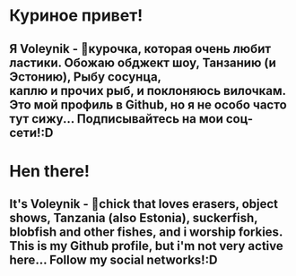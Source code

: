 # Куриное привет! <br>
## Я Voleynik - 🐔курочка, которая очень любит ластики. Обожаю обджект шоу, Танзанию (и Эстонию), Рыбу сосунца,<br> каплю и прочих рыб, и **поклоняюсь вилочкам**. Это мой профиль в Github, но я не особо часто тут сижу... Подписывайтесь на мои соц-сети!:D <br>
# Hen there! <br>
## It's Voleynik - 🐔chick that loves erasers, object shows, Tanzania (also Estonia), suckerfish, blobfish and other fishes, and i **worship forkies**. This is my Github profile, but i'm not very active here... Follow my social networks!:D
